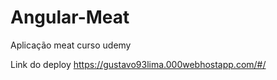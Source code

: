 # Angular-Meat
Aplicação meat curso udemy

Link do deploy
https://gustavo93lima.000webhostapp.com/#/
